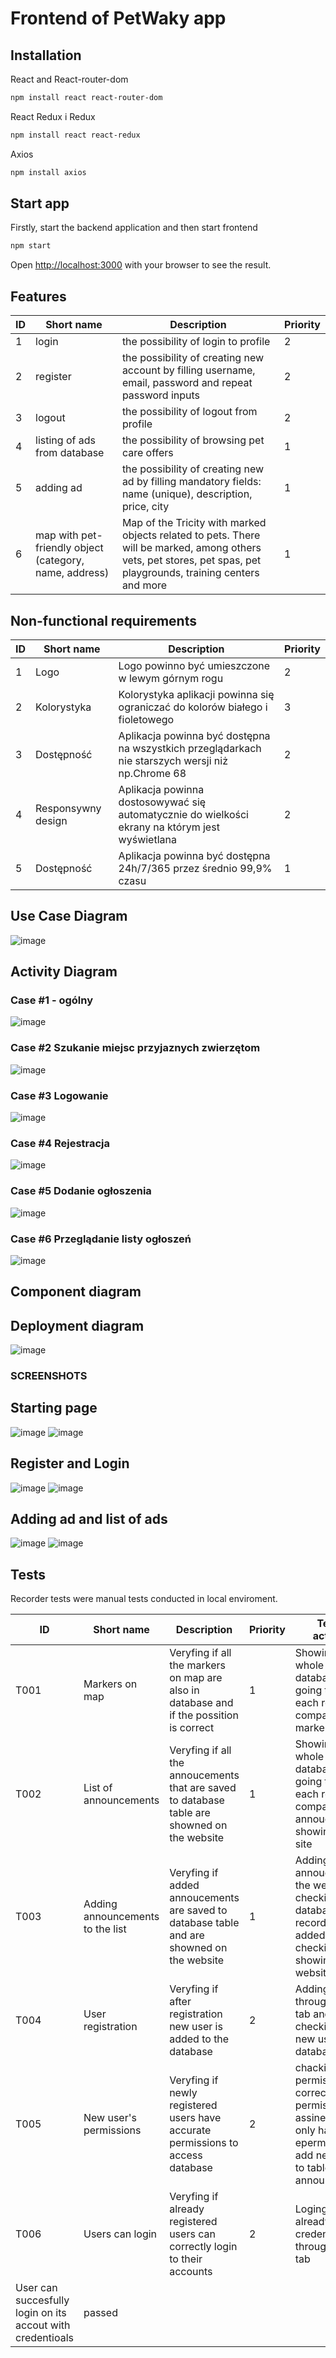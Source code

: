 # Frontend of PetWaky app

## Installation
React and React-router-dom
```bash
npm install react react-router-dom
```
React Redux i Redux
```bash
npm install react react-redux
```

Axios
```bash
npm install axios
```

## Start app
Firstly, start the backend application and then start frontend
```bash
npm start

```

Open [http://localhost:3000](http://localhost:3000) with your browser to see the result.

## Features


| ID | Short name | Description | Priority |
| --- | --- | --- | --- |
| 1 | login | the possibility of login to profile | 2 |
| 2 | register | the possibility of creating new account by filling username, email, password and repeat password inputs | 2 | 
| 3 | logout | the possibility of logout from profile | 2 |
| 4 | listing of ads from database | the possibility of browsing pet care offers | 1 |
| 5 | adding ad | the possibility of creating new ad by filling mandatory fields: name (unique), description, price, city | 1 | 
| 6 | map with pet-friendly object (category, name, address) | Map of the Tricity with marked objects related to pets. There will be marked, among others vets, pet stores, pet spas, pet playgrounds, training centers and more | 1 | 

## Non-functional requirements

| ID | Short name | Description | Priority |
| --- | --- | --- | --- |
| 1	| Logo | Logo powinno być umieszczone w lewym górnym rogu	| 2 |
| 2	| Kolorystyka	| Kolorystyka aplikacji powinna się ograniczać do kolorów białego i fioletowego	| 3 |
| 3	| Dostępność	| Aplikacja powinna być dostępna na wszystkich przeglądarkach nie starszych wersji niż np.Chrome 68	| 2 |
| 4	| Responsywny design	| Aplikacja powinna dostosowywać się automatycznie do wielkości ekrany na którym jest wyświetlana |	2 |
| 5	| Dostępność	| Aplikacja powinna być dostępna 24h/7/365 przez średnio 99,9% czasu |	1 |



## Use Case Diagram

![image](https://user-images.githubusercontent.com/48963185/119270518-4abdba00-bbfd-11eb-8c1d-5f0213f8f4fb.png)


## Activity Diagram

### Case #1 - ogólny
![image](https://user-images.githubusercontent.com/48963185/119256779-a28aff80-bbc2-11eb-97a6-b3570d47e101.png)

### Case #2 Szukanie miejsc przyjaznych zwierzętom
![image](https://user-images.githubusercontent.com/48963185/119269376-b00eac80-bbf7-11eb-80f8-f6fad2a11627.png)

### Case #3 Logowanie
![image](https://user-images.githubusercontent.com/48963185/119269889-40e68780-bbfa-11eb-9fbe-dad7d051de8c.png)

### Case #4 Rejestracja
![image](https://user-images.githubusercontent.com/48963185/119270875-337fcc00-bbff-11eb-8cd1-5b92df87b732.png)

### Case #5 Dodanie ogłoszenia
![image](https://user-images.githubusercontent.com/48963185/119270428-f31f4e80-bbfc-11eb-8f47-4840a8684399.png)

### Case #6 Przeglądanie listy ogłoszeń
![image](https://user-images.githubusercontent.com/48963185/119270978-b2750480-bbff-11eb-9205-9fbd731aed75.png)

## Component diagram


## Deployment diagram
![image](https://user-images.githubusercontent.com/48963185/119271978-36c98680-bc04-11eb-91b8-b879d88cb7d3.png)


### SCREENSHOTS

## Starting page
![image](https://user-images.githubusercontent.com/48963185/119271023-ed773800-bbff-11eb-83d7-abdbcfd91476.png)
![image](https://user-images.githubusercontent.com/48963185/119271038-008a0800-bc00-11eb-8ed4-a9758155bbd8.png)

## Register and Login
![image](https://user-images.githubusercontent.com/48963185/119271060-2a432f00-bc00-11eb-8db1-ee54e6a5e957.png)
![image](https://user-images.githubusercontent.com/48963185/119271067-37f8b480-bc00-11eb-8320-80575fe0425b.png)

## Adding ad and list of ads
![image](https://user-images.githubusercontent.com/48963185/119271097-552d8300-bc00-11eb-9e37-74d2f36728bf.png)
![image](https://user-images.githubusercontent.com/48963185/119271118-65ddf900-bc00-11eb-8ebb-47599460e51a.png)


## Tests

Recorder tests were manual tests conducted in local enviroment.

| ID | Short name | Description | Priority | Testing activities | Testing resultats | Status |
| --- | --- | --- | --- | --- | --- | --- |
| T001 | Markers on map | Veryfing if all the markers on map are also in database and if the possition is correct| 1 | Showing a whole list from database and going throug each record to compare with markers on map | All markers should have a corresponding record in database table |  passed |
| T002 | List of announcements | Veryfing if all the annoucements that are saved to database table are showned on the website | 1 | Showing a whole list from database and going throug each record to compare with annoucements showing on the site | All annoucements should have a corresponding record in database table |  passed |
| T003 | Adding announcements to the list | Veryfing if added annoucements are saved to database table and are showned on the website | 1 | Adding annoucement on the website and checking in database if the record has been added, then checking if its showing on the website | Added records show in databes and on the website |  passed |
| T004 | User registration | Veryfing if after registration new user is added to the database | 2 | Adding new user throug register tab and checking if the new user is in database | New users are shown in database table | passed |
| T005 | New user's permissions  | Veryfing if newly registered users have accurate permissions to access database | 2 | chacking in user permissions if correct permissions are assined (user only hav epermission to add new records to table announcements) | All users have correctly assigned permissions | passed |
| T006 | Users can login  | Veryfing if already registered users can correctly login to their accounts | 2 | Loging in with already created credentials through login tab | 
User can succesfully login on its accout with credentioals |  passed |
